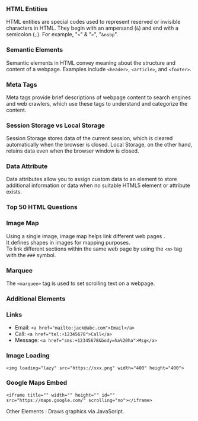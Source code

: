 <!-- html.md -->
### HTML Entities
HTML entities are special codes used to represent reserved or invisible characters in HTML. They begin with an ampersand (`&`) and end with a semicolon (`;`). For example, "`<`" & "`>`", "`&nsbp`".

### Semantic Elements
Semantic elements in HTML convey meaning about the structure and content of a webpage. Examples include `<header>`, `<article>`, and `<footer>`.

### Meta Tags
Meta tags provide brief descriptions of webpage content to search engines and web crawlers, which use these tags to understand and categorize the content.

### Session Storage vs Local Storage
Session Storage stores data of the current session, which is cleared automatically when the browser is closed. Local Storage, on the other hand, retains data even when the browser window is closed.

### Data Attribute
Data attributes allow you to assign custom data to an element to store additional information or data when no suitable HTML5 element or attribute exists.

### Top 50 HTML Questions

### Image Map
Using a single image, image map helps link different web pages .     
It defines shapes in images for mapping purposes.      
To link different sections within the same web page by using the `<a>` tag with the `###` symbol.  

### Marquee
The `<marquee>` tag is used to set scrolling text on a webpage.

### Additional Elements

### Links
- Email: `<a href="mailto:jack@abc.com">Email</a>`
- Call: `<a href="tel:+12345678">Call</a>`
- Message: `<a href="sms:+12345678&body=ha%20ha">Msg</a>`

### Image Loading
`<img loading="lazy" src="https://xxx.png" width="400" height="400">`

### Google Maps Embed
`<iframe title="" width="" height="" id="" src="https://maps.google.com/" scrolling="no"></iframe>`

Other Elements
<canvas>: Draws graphics via JavaScript.
<audio>: Embeds a sound or an audio stream.
<source>: Resources for the media elements.
<dialog>: Dialog box or sub-window.
<embed>: Embeds an external application.
<picture>: Container for multiple image sources.
<progress>: Indicates the completion progress of a task.
<track>: Text tracks for the media elements.
<bdi>: Isolates text.
<colgroup>: Defines a group of columns.
headers: Identifies one or more header cells a cell is related to.
rowspan: Specifies the number of rows a cell should span.
colspan: Specifies the number of columns a cell should span.

```html
<form method="POST" action="api/login">
  <label for="mail">Email: </label>
  <input type="email" id="mail" name="mail"><br/>
  <label for="pw">Password: </label>
  <input type="password" id="pw" name="pw"><br/>
  <input type="submit" value="Login">
  <input type="reset" value="Reset"><br/>
  <input type="checkbox" id="ck" name="ck">
  <label for="ck">Remember me</label>
</form>

<textarea rows="2" cols="30" name="address" id="address"></textarea>

<label for="city">City:</label>
<select name="city" id="city">
    <option value="1">Sydney</option>
    <option value="2">Melbourne</option>
</select>

<fieldset>
    <legend>Your favorite monster</legend>
    <input type="radio" id="kra" name="m">
    <label for="kraken">Kraken</label><br/>
</fieldset>

<label for="b">Choose a browser: </label>
<input list="list" id="b" name="browser"/>
<datalist id="list">
  <option value="Chrome">
  <option value="Firefox">
</datalist>

<input type="text" name="?" value="?" minlength="6"	 required />
```
######### Input Options
Input options include: `type`, `value`, `name`, `id`, `readonly`, `disabled`, `checked`, `required`, `placeholder`, `autocomplete`, `autocapitalize`, `inputmode`, `list`, `maxlength`, `minlength`, `min`, `max`, `step`, `pattern`, `autofocus`, `spellcheck`, `multiple`, `accept`.

######### Type Options
Type options include: `text`, `password`, `email`, `tel`, `url`, `number`, `search`, `range`, `checkbox`, `radio`, `file`, `hidden`, `image`, `reset`, `button`, `submit`, `color`, `date`, `time`, `month`, `datetime-local`, `week`.